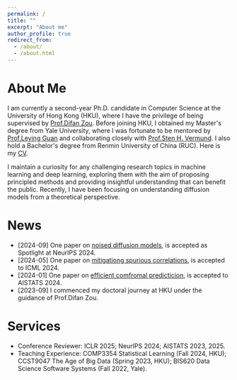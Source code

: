 ```yaml
---
permalink: /
title: ""
excerpt: "About me"
author_profile: true
redirect_from: 
  - /about/
  - /about.html
---
```

About Me
======

I am currently a second-year Ph.D. candidate in Computer Science at the University of Hong Kong (HKU), where I have the privilege of being supervised by [Prof.Difan Zou](https://difanzou.github.io). Before joining HKU, I obtained my Master's degree from Yale University, where I was fortunate to be mentored by [Prof.Leying Guan](https://campuspress.yale.edu/lguan) and collaborating closely with [Prof.Sten H. Vermund](https://ysph.yale.edu/profile/sten-vermund/). I also hold a Bachelor's degree from Renmin University of China (RUC). Here is my [CV](https://github.com/yujinhan98/yujinhan98.github.io/blob/master/yujin_CV_2023.pdf).

I maintain a curiosity for any challenging research topics in machine learning and deep learning, exploring them with the aim of proposing principled methods and providing insightful understanding that can benefit the public. Recently, I have been focusing on understanding diffusion models from a theoretical perspective.


News
======
- [2024-09] One paper on [noised diffusion models](https://arxiv.org/abs/2405.20494), is accepted as Spotlight at NeurIPS 2024. 
- [2024-05] One paper on [mitigationg spurious correlations](https://arxiv.org/abs/2404.13815), is accepted to ICML 2024.
- [2024-01] One paper on  [efficient comfromal predicticion](https://proceedings.mlr.press/v238/han24b.html), is accepted to AISTATS 2024.
- [2023-09] I commenced my doctoral journey at HKU under the guidance of Prof.Difan Zou.


Services
======
- Conference Reviewer: ICLR 2025; NeurIPS 2024; AISTATS 2023, 2025.  
- Teaching Experience: COMP3354 Statistical Learning (Fall 2024, HKU); CCST9047 The Age of Big Data (Spring 2023, HKU); BIS620 Data Science Software Systems (Fall 2022, Yale).
